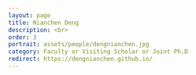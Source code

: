 ```yaml
---
layout: page
title: Nianchen Deng
description: <br>
order: 3
portrait: assets/people/dengnianchen.jpg
category: Faculty or Visiting Scholar or Joint Ph.D
redirect: https://dengnianchen.github.io/
---
```


